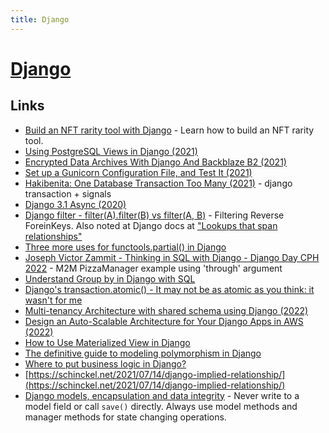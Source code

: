 ```yaml
---
title: Django
---
```


# [Django](https://www.djangoproject.com/)


## Links

- [Build an NFT rarity tool with Django](https://ghost.justdjango.com/blog/nft-rarity-tool/) - Learn how to build an NFT rarity tool.
- [Using PostgreSQL Views in Django (2021)](https://pganalyze.com/blog/postgresql-views-django-python)
- [Encrypted Data Archives With Django And Backblaze B2 (2021)](https://til.unessa.net/django/encrypted-archives/)
- [Set up a Gunicorn Configuration File, and Test It (2021)](https://adamj.eu/tech/2021/12/29/set-up-a-gunicorn-configuration-file-and-test-it/)
- [Hakibenita: One Database Transaction Too Many (2021)](https://hakibenita.com/django-nested-transaction) - django transaction +
signals
- [Django 3.1 Async (2020)](https://wersdoerfer.de/blogs/ephes_blog/django-31-async/)
- [Django filter - filter(A).filter(B) vs filter(A, B)](https://www.hacksoft.io/blog/django-filter-chaining) - Filtering Reverse ForeinKeys. 
Also noted at Django docs at ["Lookups that span relationships"](https://docs.djangoproject.com/en/stable/topics/db/queries/#lookups-that-span-relationships)
- [Three more uses for functools.partial() in Django](https://adamj.eu/tech/2021/10/12/three-more-uses-for-functools-partial-in-django/)
- [Joseph Victor Zammit - Thinking in SQL with Django - Django Day CPH 2022](https://www.youtube.com/watch?v=4JkghjjulvE) - M2M PizzaManager example using 'through' argument
- [Understand Group by in Django with SQL](https://hakibenita.com/django-group-by-sql)
- [Django's transaction.atomic() - It may not be as atomic as you think: it wasn't for me](https://charemza.name/blog/posts/django/postgres/transactions/not-as-atomic-as-you-may-think/)
- [Multi-tenancy Architecture with shared schema using Django (2022)](https://medium.com/@opeoluborode_9605/multi-tenancy-architecture-with-shared-schema-using-django-17559b35820)
- [Design an Auto-Scalable Architecture for Your Django Apps in AWS (2022)](https://betterprogramming.pub/design-an-auto-scalable-architecture-for-your-django-apps-in-aws-850ca5ec63a1)
- [How to Use Materialized View in Django](https://medium.com/analytics-vidhya/how-to-use-materialized-view-in-django-3b91f71f718a)
- [The definitive guide to modeling polymorphism in Django](https://confuzeus.com/hub/django-web-framework/model-polymorphism/)
- [Where to put business logic in Django?](https://forum.djangoproject.com/t/where-to-put-business-logic-in-django/282)
- [https://schinckel.net/2021/07/14/django-implied-relationship/](https://schinckel.net/2021/07/14/django-implied-relationship/)
- [Django models, encapsulation and data integrity](https://www.dabapps.com/blog/django-models-and-encapsulation/) - Never write to a model field or call `save()` directly. Always use model methods and manager methods for state changing operations.